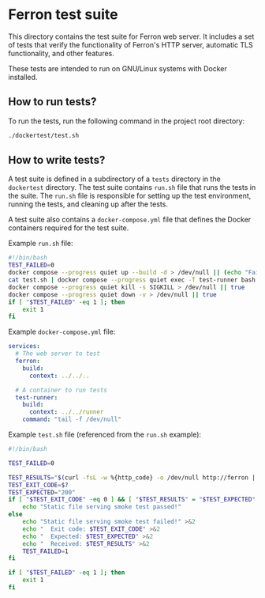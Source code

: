 # Ferron test suite

This directory contains the test suite for Ferron web server. It includes a set of tests that verify the functionality of Ferron's HTTP server, automatic TLS functionality, and other features.

These tests are intended to run on GNU/Linux systems with Docker installed.

## How to run tests?

To run the tests, run the following command in the project root directory:

```bash
./dockertest/test.sh
```

## How to write tests?

A test suite is defined in a subdirectory of a `tests` directory in the `dockertest` directory. The test suite contains `run.sh` file that runs the tests in the suite. The `run.sh` file is responsible for setting up the test environment, running the tests, and cleaning up after the tests.

A test suite also contains a `docker-compose.yml` file that defines the Docker containers required for the test suite.

Example `run.sh` file:

```bash
#!/bin/bash
TEST_FAILED=0
docker compose --progress quiet up --build -d > /dev/null || (echo "Failed to start containers for a test suite" >&2; exit 1)
cat test.sh | docker compose --progress quiet exec -T test-runner bash 2>&1 || TEST_FAILED=1
docker compose --progress quiet kill -s SIGKILL > /dev/null || true
docker compose --progress quiet down -v > /dev/null || true
if [ "$TEST_FAILED" -eq 1 ]; then
    exit 1
fi
```

Example `docker-compose.yml` file:

```yaml
services:
  # The web server to test
  ferron:
    build:
      context: ../../..

  # A container to run tests
  test-runner:
    build:
      context: ../../runner
    command: "tail -f /dev/null"
```

Example `test.sh` file (referenced from the `run.sh` example):

```bash
#!/bin/bash

TEST_FAILED=0

TEST_RESULTS="$(curl -fsL -w %{http_code} -o /dev/null http://ferron || true)"
TEST_EXIT_CODE=$?
TEST_EXPECTED="200"
if [ "$TEST_EXIT_CODE" -eq 0 ] && [ "$TEST_RESULTS" = "$TEST_EXPECTED" ]; then
    echo "Static file serving smoke test passed!"
else
    echo "Static file serving smoke test failed!" >&2
    echo "  Exit code: $TEST_EXIT_CODE" >&2
    echo "  Expected: $TEST_EXPECTED" >&2
    echo "  Received: $TEST_RESULTS" >&2
    TEST_FAILED=1
fi

if [ "$TEST_FAILED" -eq 1 ]; then
    exit 1
fi
```
